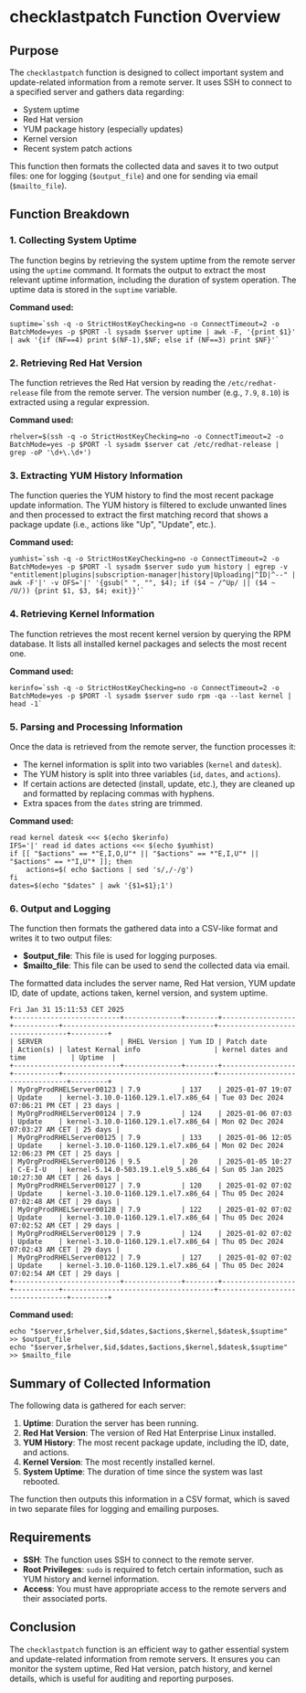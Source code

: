 # checklastpatch Function Overview

## Purpose
The `checklastpatch` function is designed to collect important system and update-related information from a remote server. It uses SSH to connect to a specified server and gathers data regarding:
- System uptime
- Red Hat version
- YUM package history (especially updates)
- Kernel version
- Recent system patch actions

This function then formats the collected data and saves it to two output files: one for logging (`$output_file`) and one for sending via email (`$mailto_file`).

## Function Breakdown

### 1. Collecting System Uptime
The function begins by retrieving the system uptime from the remote server using the `uptime` command. It formats the output to extract the most relevant uptime information, including the duration of system operation. The uptime data is stored in the `suptime` variable.

**Command used:**
```
suptime=`ssh -q -o StrictHostKeyChecking=no -o ConnectTimeout=2 -o BatchMode=yes -p $PORT -l sysadm $server uptime | awk -F, '{print $1}' | awk '{if (NF==4) print $(NF-1),$NF; else if (NF==3) print $NF}'`
```

### 2. Retrieving Red Hat Version
The function retrieves the Red Hat version by reading the `/etc/redhat-release` file from the remote server. The version number (e.g., `7.9`, `8.10`) is extracted using a regular expression.

**Command used:**
```
rhelver=$(ssh -q -o StrictHostKeyChecking=no -o ConnectTimeout=2 -o BatchMode=yes -p $PORT -l sysadm $server cat /etc/redhat-release | grep -oP '\d+\.\d+')
```

### 3. Extracting YUM History Information
The function queries the YUM history to find the most recent package update information. The YUM history is filtered to exclude unwanted lines and then processed to extract the first matching record that shows a package update (i.e., actions like "Up", "Update", etc.).

**Command used:**
```
yumhist=`ssh -q -o StrictHostKeyChecking=no -o ConnectTimeout=2 -o BatchMode=yes -p $PORT -l sysadm $server sudo yum history | egrep -v "entitlement|plugins|subscription-manager|history|Uploading|^ID|^--" | awk -F'|' -v OFS='|' '{gsub(" ", "", $4); if ($4 ~ /^Up/ || ($4 ~ /U/)) {print $1, $3, $4; exit}}'`
```

### 4. Retrieving Kernel Information
The function retrieves the most recent kernel version by querying the RPM database. It lists all installed kernel packages and selects the most recent one.

**Command used:**
```
kerinfo=`ssh -q -o StrictHostKeyChecking=no -o ConnectTimeout=2 -o BatchMode=yes -p $PORT -l sysadm $server sudo rpm -qa --last kernel | head -1`
```

### 5. Parsing and Processing Information
Once the data is retrieved from the remote server, the function processes it:
- The kernel information is split into two variables (`kernel` and `datesk`).
- The YUM history is split into three variables (`id`, `dates`, and `actions`).
- If certain actions are detected (install, update, etc.), they are cleaned up and formatted by replacing commas with hyphens.
- Extra spaces from the `dates` string are trimmed.

**Command used:**
```
read kernel datesk <<< $(echo $kerinfo)
IFS='|' read id dates actions <<< $(echo $yumhist)
if [[ "$actions" == *"E,I,O,U"* || "$actions" == *"E,I,U"* || "$actions" == *"I,U"* ]]; then
    actions=$( echo $actions | sed 's/,/-/g')
fi
dates=$(echo "$dates" | awk '{$1=$1};1')
```

### 6. Output and Logging
The function then formats the gathered data into a CSV-like format and writes it to two output files:
- **$output_file**: This file is used for logging purposes.
- **$mailto_file**: This file can be used to send the collected data via email.

The formatted data includes the server name, Red Hat version, YUM update ID, date of update, actions taken, kernel version, and system uptime.

```
Fri Jan 31 15:11:53 CET 2025
+--------------------------+--------------+--------+------------------+-----------+-------------------------------------+---------------------------------+---------+
| SERVER                   | RHEL Version | Yum ID | Patch date       | Action(s) | latest Kernal info                  | kernel dates and time           | Uptime  |
+--------------------------+--------------+--------+------------------+-----------+-------------------------------------+---------------------------------+---------+
| MyOrgProdRHELServer00123 | 7.9          | 137    | 2025-01-07 19:07 | Update    | kernel-3.10.0-1160.129.1.el7.x86_64 | Tue 03 Dec 2024 07:06:21 PM CET | 23 days |
| MyOrgProdRHELServer00124 | 7.9          | 124    | 2025-01-06 07:03 | Update    | kernel-3.10.0-1160.129.1.el7.x86_64 | Mon 02 Dec 2024 07:03:27 AM CET | 25 days |
| MyOrgProdRHELServer00125 | 7.9          | 133    | 2025-01-06 12:05 | Update    | kernel-3.10.0-1160.129.1.el7.x86_64 | Mon 02 Dec 2024 12:06:23 PM CET | 25 days |
| MyOrgProdRHELServer00126 | 9.5          | 20     | 2025-01-05 10:27 | C-E-I-U   | kernel-5.14.0-503.19.1.el9_5.x86_64 | Sun 05 Jan 2025 10:27:30 AM CET | 26 days |
| MyOrgProdRHELServer00127 | 7.9          | 120    | 2025-01-02 07:02 | Update    | kernel-3.10.0-1160.129.1.el7.x86_64 | Thu 05 Dec 2024 07:02:48 AM CET | 29 days |
| MyOrgProdRHELServer00128 | 7.9          | 122    | 2025-01-02 07:02 | Update    | kernel-3.10.0-1160.129.1.el7.x86_64 | Thu 05 Dec 2024 07:02:52 AM CET | 29 days |
| MyOrgProdRHELServer00129 | 7.9          | 124    | 2025-01-02 07:02 | Update    | kernel-3.10.0-1160.129.1.el7.x86_64 | Thu 05 Dec 2024 07:02:43 AM CET | 29 days |
| MyOrgProdRHELServer00122 | 7.9          | 127    | 2025-01-02 07:02 | Update    | kernel-3.10.0-1160.129.1.el7.x86_64 | Thu 05 Dec 2024 07:02:54 AM CET | 29 days |
+--------------------------+--------------+--------+------------------+-----------+-------------------------------------+---------------------------------+---------+
```

**Command used:**
```
echo "$server,$rhelver,$id,$dates,$actions,$kernel,$datesk,$suptime" >> $output_file
echo "$server,$rhelver,$id,$dates,$actions,$kernel,$datesk,$suptime" >> $mailto_file
```

## Summary of Collected Information
The following data is gathered for each server:
1. **Uptime**: Duration the server has been running.
2. **Red Hat Version**: The version of Red Hat Enterprise Linux installed.
3. **YUM History**: The most recent package update, including the ID, date, and actions.
4. **Kernel Version**: The most recently installed kernel.
5. **System Uptime**: The duration of time since the system was last rebooted.

The function then outputs this information in a CSV format, which is saved in two separate files for logging and emailing purposes.

## Requirements
- **SSH**: The function uses SSH to connect to the remote server.
- **Root Privileges**: `sudo` is required to fetch certain information, such as YUM history and kernel information.
- **Access**: You must have appropriate access to the remote servers and their associated ports.

## Conclusion
The `checklastpatch` function is an efficient way to gather essential system and update-related information from remote servers. It ensures you can monitor the system uptime, Red Hat version, patch history, and kernel details, which is useful for auditing and reporting purposes.

